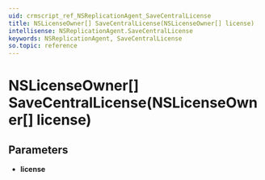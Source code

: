 ```yaml
---
uid: crmscript_ref_NSReplicationAgent_SaveCentralLicense
title: NSLicenseOwner[] SaveCentralLicense(NSLicenseOwner[] license)
intellisense: NSReplicationAgent.SaveCentralLicense
keywords: NSReplicationAgent, SaveCentralLicense
so.topic: reference
---
```


# NSLicenseOwner[] SaveCentralLicense(NSLicenseOwner[] license)

## Parameters

* **license** 
